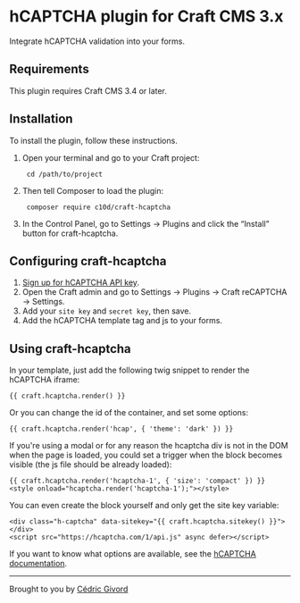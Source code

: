 # hCAPTCHA plugin for Craft CMS 3.x

Integrate hCAPTCHA validation into your forms.


## Requirements

This plugin requires Craft CMS 3.4 or later.


## Installation

To install the plugin, follow these instructions.

1. Open your terminal and go to your Craft project:

        cd /path/to/project

2. Then tell Composer to load the plugin:

        composer require c10d/craft-hcaptcha

3. In the Control Panel, go to Settings → Plugins and click the “Install” button for craft-hcaptcha.


## Configuring craft-hcaptcha

1. [Sign up for hCAPTCHA API key](https://dashboard.hcaptcha.com).
2. Open the Craft admin and go to Settings → Plugins → Craft reCAPTCHA → Settings.
3. Add your `site key` and `secret key`, then save.
4. Add the hCAPTCHA template tag and js to your forms.


## Using craft-hcaptcha

In your template, just add the following twig snippet to render the hCAPTCHA iframe:

```twig
{{ craft.hcaptcha.render() }}
```

Or you can change the id of the container, and set some options:

```twig
{{ craft.hcaptcha.render('hcap', { 'theme': 'dark' }) }}
```

If you're using a modal or for any reason the hcaptcha div is not in the DOM when the page is loaded, you could set a trigger when the block becomes visible (the js file should be already loaded):

```twig
{{ craft.hcaptcha.render('hcaptcha-1', { 'size': 'compact' }) }}
<style onload="hcaptcha.render('hcaptcha-1');"></style>
```

You can even create the block yourself and only get the site key variable:

```twig
<div class="h-captcha" data-sitekey="{{ craft.hcaptcha.sitekey() }}"></div>
<script src="https://hcaptcha.com/1/api.js" async defer></script>
```

If you want to know what options are available, see the [hCAPTCHA documentation](https://docs.hcaptcha.com/configuration).


---

Brought to you by [Cédric Givord](https://c10d.dev)
